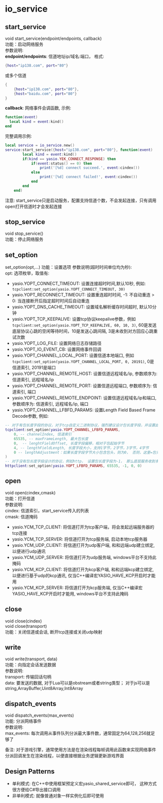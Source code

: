 # io_service

## start_service
void start_service(endpoint/endpoints, callback)  
功能：启动网络服务  
参数说明:  
**endpoint/endpoints**: 信道地址ip/域名:端口， 格式:  
```lua
{host="ip138.com", port="80"}
```
或多个信道
```lua
{
    {host="ip138.com", port="80"},
    {host="baidu.com", port="80"}
}
```
**callback**: 网络事件会调函数, 示例:
```lua
function(event)
  local kind = event:kind()
end
```
完整调用示例:
```lua
local service = io_service.new()
service:start_service({host="ip138.com", port="80"}, function(event)
        local kind = event:kind()
        if(kind == yasio.YEK_CONNECT_RESPONSE) then
            if(event:status() == 0) then
                print('[%d] connect succeed.', event:cindex())
            else
                print('[%d] connect failed!', event:cindex())
            end
        end
    end)
```
注意: start_service只是启动服务，配置支持信道个数，不会发起连接，只有调用open打开信道时才会发起连接

## stop_service
void stop_service()  
功能：停止网络服务

## set_option
set_option(opt,...)
功能：设置选项
参数说明(超时时间单位均为秒):  
opt: 选项枚举，取值有:
  + yasio.YOPT_CONNECT_TIMEOUT: 设置连接超时时间,默认10秒, 例如: ```tcpclient:set_option(yasio.YOPT_CONNECT_TIMEOUT, 30)```
  + yasio.YOPT_RECONNECT_TIMEOUT: 设置重连超时时间, -1: 不自动重连 > 0: 当连接断开后指定超时时间后自动重连
  + yasio.YOPT_DNS_CACHE_TIMEOUT: 设置域名解析缓存时间超时, 默认10分钟
  + yasio.YOPT_TCP_KEEPALIVE: 设置tcp协议keepalive参数，例如```tcpclient:set_option(yasio.YOPT_TCP_KEEPALIVE, 60, 10, 3)```, 60是发送底层协议心跳的空闲等待时间，10是发送心跳间隔, 3是未收到对方回应心跳重试次数
  + yasio.YOPT_LOG_FILE: 设置网络日志存储路径
  + yasio.YOPT_IO_EVENT_CB: 设置网络事件回调
  + yasio.YOPT_CHANNEL_LOCAL_PORT: 设置信道本地端口, 例如```tcpclient:set_option(yasio.YOPT_CHANNEL_LOCAL_PORT, 0, 20191)```, 0是信道索引, 20191是端口
  + yasio.YOPT_CHANNEL_REMOTE_HOST: 设置信道远程域名/ip, 参数顺序为: 信道索引, 远程域名/ip
  + yasio.YOPT_CHANNEL_REMOTE_PORT: 设置信道远程端口, 参数顺序为: 信道索引, 端口
  + yasio.YOPT_CHANNEL_REMOTE_ENDPOINT: 设置信道远程域名/ip和端口, 参数顺序为: 信道索引, 远程域名/ip, 端口
  + yasio.YOPT_CHANNEL_LFBFD_PARAMS: 设置Length Field Based Frame Decode参数, 例如:
```lua
-- 对于有包长度字段的协议，对于tcp自定义二进制协议，强烈建议设计包长度字段，并设置此选项，业务无须关心粘包问题
tcpclient:set_option(yasio.YOPT_CHANNEL_LFBFD_PARAMS, 
    0, -- channelIndex, 信道索引
    65535, -- maxFrameLength, 最大包长度
    0,  -- lenghtFieldOffset, 长度字段偏移，相对于包起始字节
    4, -- lengthFieldLength, 长度字段大小，支持1字节，2字节，3字节，4字节
    0 -- lengthAdjustment：如果长度字段字节大小包含包头，则为0， 否则，这里=包头大小
)
-- 对于没有包长度字段设计的协议，例如http， 设置包长度字段为-1， 那么底层服务收到多少字节就会传回给上层多少字节
httpclient:set_option(yasio.YOPT_LFBFD_PARAMS, 65535, -1, 0, 0)
```

## open
void open(cindex,cmask)  
功能：打开信道  
参数说明:  
cindex: 信道索引，start_service传入的列表  
cmask: 信道掩码  
  + yasio.YCM_TCP_CLIENT: 将信道打开为tcp客户端，将会发起远端服务器的tcp连接
  + yasio.YCM_TCP_SERVER: 将信道打开为tcp服务端, 启动本地tcp服务器
  + yasio.YCM_UDP_CLIENT: 将信道打开为udp客户端, 和和远端udp建立绑定, 以便进行udp通讯
  + yasio.YCM_UDP_SERVER: 将信道打开为udp服务端, windows平台不支持此掩码
  + yasio.YCM_KCP_CLIENT: 将信道打开为kcp客户端, 和和远端kcp建立绑定, 以便进行基于udp的kcp通讯, 仅当C++编译宏YASIO_HAVE_KCP开启时才能用
  + yasio.YCM_KCP_SERVER: 将信道打开为kcp服务端, 仅当C++编译宏YASIO_HAVE_KCP开启时才能用, windows平台不支持此掩码

## close
void close(cindex)  
void close(transport)  
功能：关闭信道或会话, 断开tcp连接或关闭udp映射
 
## write
void write(transport, data)  
功能：向指定会话发送数据  
参数说明:  
transport: 传输回话句柄  
data: 要发送的数据, 对于Lua可以是obstream或者string类型； 对于js可以是string,ArrayBuffer,Uint8Array,Int8Array

## dispatch_events
void dispatch_events(max_events)  
功能: 分派网络事件  
参数说明:  
max_events: 每次调用从事件队列分派最大事件数，通常固定为64,128,256就足够了  
  
备注: 对于游戏引擎，通常使用方法是在渲染线程每帧调用此函数来实现网络事件分派回调发生在渲染线程，以便直接根据业务逻辑更新游戏界面

## Design Patterns
+ 单利模式: 在C++中使用框架预定义宏yasio_shared_service即可， 这种方式很方便给C#导出接口调用
+ 非单利模式: 就像普通对象一样实例化后即可使用
